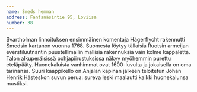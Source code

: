 ```yaml
---
name: Smeds hemman
address: Fantsnäsintie 95, Loviisa
number: 38
---
```

Svartholman linnoituksen ensimmäinen komentaja Hägerflycht rakennutti Smedsin kartanon vuonna 1768. Suomesta löytyy tällaisia Ruotsin armeijan everstiluutnantin puustellimallin mallisia rakennuksia vain kolme kappaletta. Talon alkuperäisissä pohjapiirustuksissa näkyy myöhemmin purettu eteläpääty. Huonekaluista vanhimmat ovat 1600-luvulta ja jokaisella on oma tarinansa. Suuri kaappikello on Anjalan kapinan jälkeen teloitetun Johan Henrik Hästeskon suvun perua: sureva leski maalautti kaikki huonekalunsa mustiksi. 
